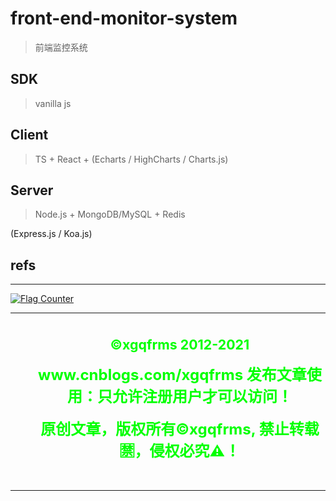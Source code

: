# front-end-monitor-system

> 前端监控系统


## SDK

> vanilla js


## Client

> TS + React + (Echarts / HighCharts / Charts.js)


## Server

> Node.js + MongoDB/MySQL + Redis

(Express.js / Koa.js)



## refs



***

<div>
  <a href="https://info.flagcounter.com/QIXi">
    <img src="https://s11.flagcounter.com/count2/QIXi/bg_000000/txt_00FF00/border_FF00FF/columns_3/maxflags_12/viewers_0/labels_1/pageviews_1/flags_0/percent_1/" alt="Flag Counter" border="0">
  </a>
</div>


***

<blockquote style="display: flex; flex-flow: column; align-items: center; justify-content: center; text-align: center; border: none;">
  <h3><strong><span style="font-size: 16pt; color: #00ff00;">&copy;xgqfrms 2012-<span data-uid="copyright-aside">2021</span></strong></span</h3>
  <p><span style="font-size: 18pt; color: #00ff00;"><strong>www.cnblogs.com/xgqfrms 发布文章使用：只允许注册用户才可以访问！</strong></span></p>
  <p><span style="font-size: 18pt; color: #00ff00;"><strong>原创文章，版权所有©️xgqfrms, 禁止转载 🈲️，侵权必究⚠️！</strong></span></p>
</blockquote>

***



